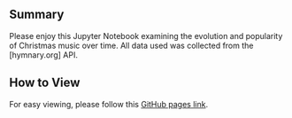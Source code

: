 

## Summary
Please enjoy this Jupyter Notebook examining the evolution and popularity of Christmas music over time. All data used was collected from the [hymnary.org] API.

## How to View
For easy viewing, please follow this [GitHub pages link](https://alexhoare.github.io/EvolutionOfChristmasMusic).

